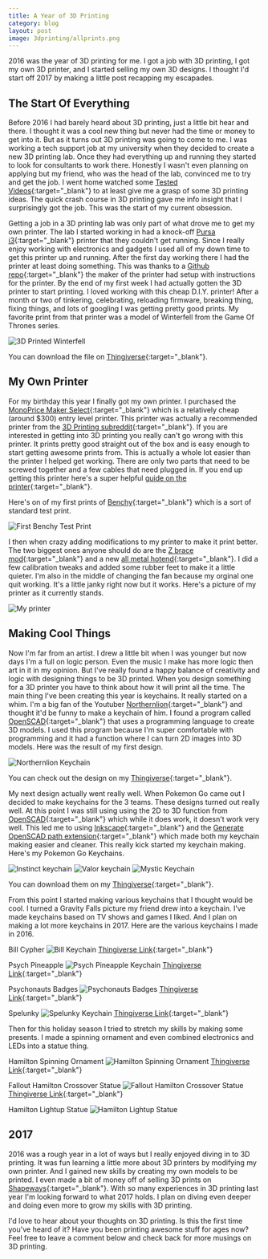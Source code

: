 ```yaml
---
title: A Year of 3D Printing
category: blog
layout: post
image: 3dprinting/allprints.png
---
```


2016 was the year of 3D printing for me. I got a job with 3D printing, I got my own 3D printer, and I started selling my own 3D designs. I thought I'd start off 2017 by making a little post recapping my escapades.

## The Start Of Everything

Before 2016 I had barely heard about 3D printing, just a little bit hear and there. I thought it was a cool new thing but never had the time or money to get into it. But as it turns out 3D printing was going to come to me. I was working a tech support job at my university when they decided to create a new 3D printing lab. Once they had everything up and running they started to look for consultants to work there. Honestly I wasn't even planning on applying but my friend, who was the head of the lab, convinced me to try and get the job. I went home watched some [Tested Videos]{:target="_blank"} to at least give me a grasp of some 3D printing ideas. The quick crash course in 3D printing gave me info insight that I surprisingly got the job. This was the start of my current obsession.

Getting a job in a 3D printing lab was only part of what drove me to get my own printer. The lab I started working in had a knock-off [Pursa i3]{:target="_blank"} printer that they couldn't get running. Since I really enjoy working with electronics and gadgets I used all of my down time to get this printer up and running. After the first day working there I had the printer at least doing something. This was thanks to a [Github repo]{:target="_blank"} the maker of the printer had setup with instructions for the printer.
By the end of my first week I had actually gotten the 3D printer to start printing. I loved working with this cheap D.I.Y. printer! After a month or two of tinkering, celebrating, reloading firmware, breaking thing, fixing things, and lots of googling I was getting pretty good prints. My favorite print from that printer was a model of Winterfell from the Game Of Thrones series.

![3D Printed Winterfell][WinterfellPrint]


You can download the file on [Thingiverse][WinterfellLink]{:target="_blank"}.

## My Own Printer

For my birthday this year I finally got my own printer. I purchased the [MonoPrice Maker Select]{:target="_blank"} which is a relatively cheap (around $300) entry level printer. This printer was actually a recommended printer from the [3D Printing subreddit]{:target="_blank"}. If you are interested in getting into 3D printing you really can't go wrong with this printer. It prints pretty good straight out of the box and is easy enough to start getting awesome prints from. This is actually a whole lot easier than the printer I helped get working. There are only two parts that need to be screwed together and a few cables that need plugged in. If you end up getting this printer here's a super helpful [guide on the printer]{:target="_blank"}.

Here's on of my first prints of [Benchy][BenchyLink]{:target="_blank"} which is a sort of standard test print.

![First Benchy Test Print][Benchy Picture]

I then when crazy adding modifications to my printer to make it print better. The two biggest ones anyone should do are the [Z brace mod]{:target="_blank"} and a new [all metal hotend]{:target="_blank"}. I did a few calibration tweaks and added some rubber feet to make it a little quieter. I'm also in the middle of changing the fan because my orginal one quit working. It's a little janky right now but it works. Here's a picture of my printer as it currently stands.

![My printer][my printer]

## Making Cool Things

Now I'm far from an artist. I drew a little bit when I was younger but now days I'm a full on logic person. Even the music I make has more logic then art in it in my opinion. But I've really found a happy balance of creativity and logic with designing things to be 3D printed. When you design something for a 3D printer you have to think about how it will print all the time. The main thing I've been creating this year is keychains. It really started on a whim. I'm a big fan of the Youtuber [Northernlion]{:target="_blank"} and thought it'd be funny to make a keychain of him. I found a program called [OpenSCAD]{:target="_blank"} that uses a programming language to create 3D models. I used this program because I'm super comfortable with programming and it had a function where I can turn 2D images into 3D models. Here was the result of my first design.

![Northernlion Keychain][Northernlion Keychain]

You can check out the design on my [Thingiverse][NL Thingiverse]{:target="_blank"}.

My next design actually went really well. When Pokemon Go came out I decided to make keychains for the 3 teams. These designs turned out really well. At this point I was still using using the 2D to 3D function from [OpenSCAD]{:target="_blank"} which while it does work, it doesn't work very well. This led me to using [Inkscape]{:target="_blank"} and the [Generate OpenSCAD path extension]{:target="_blank"} which made both my keychain making easier and cleaner. This really kick started my keychain making. Here's my Pokemon Go Keychains.

![Instinct keychain][Instinct Keychain]
![Valor keychain][Valor Keychain]
![Mystic Keychain][Mystic Keychain]

You can download them on my [Thingiverse][Pokemon Go Keychain Link]{:target="_blank"}.

From this point I started making various keychains that I thought would be cool. I turned a Gravity Falls picture my friend drew into a keychain. I've made keychains based on TV shows and games I liked. And I plan on making a lot more keychains in 2017. Here are the various keychains I made in 2016.

Bill Cypher
![Bill Keychain][Bill KeyChain]
[Thingiverse Link][Bill Thingiverse]{:target="_blank"}

Psych Pineapple
![Psych Pineapple Keychain][Psych Keychain]
[Thingiverse Link][Psych Thingiverse]{:target="_blank"}

Psychonauts Badges
![Psychonauts Badges][Psychonauts Badges]
[Thingiverse Link][Psychonauts Thingiverse]{:target="_blank"}

Spelunky
![Spelunky Keychain][Spelunky Keychain]
[Thingiverse Link][Spelunky Thingiverse]{:target="_blank"}

Then for this holiday season I tried to stretch my skills by making some presents. I made a spinning ornament and even combined electronics and LEDs into a statue thing.

Hamilton Spinning Ornament
![Hamilton Spinning Ornament][Ham ornament]
[Thingiverse Link][Ham Ornament Thingiverse]{:target="_blank"}

Fallout Hamilton Crossover Statue
![Fallout Hamilton Crossover Statue][Fallout statue]
[Thingiverse Link][Fallout Thingiverse]{:target="_blank"}

Hamilton Lightup Statue
![Hamilton Lightup Statue][Ham Statue]

## 2017

2016 was a rough year in a lot of ways but I really enjoyed diving in to 3D printing. It was fun learning a little more about 3D printers by modifying my own printer. And I gained new skills by creating my own models to be printed. I even made a bit of money off of selling 3D prints on [Shapeways]{:target="_blank"}. With so many experiences in 3D printing last year I'm looking forward to what 2017 holds. I plan on diving even deeper and doing even more to grow my skills with 3D printing. 

I'd love to hear about your thoughts on 3D printing. Is this the first time you've heard of it? Have you been printing awesome stuff for ages now? Feel free to leave a comment below and check back for more musings on 3D printing.

[Tested Videos]: https://www.youtube.com/watch?v=b0U6LgmB0j4 
[Pursa i3]: http://www.prusa3d.com
[Github repo]: https://github.com/garynmckinney/3DPrinter
[WinterfellLink]: http://www.thingiverse.com/thing:39680
[WinterfellPrint]: {{site.baseurl}}/assets/3dprinting/winterfell.jpg
[Monoprice Maker Select]: http://www.monoprice.com/product?p_id=13860
[3D Printing subreddit]: https://www.reddit.com/r/3Dprinting/
[guide on the printer]: http://3dprinterwiki.info/wiki/wanhao-duplicator-i3/
[BenchyLink]: http://www.3dbenchy.com
[Benchy Picture]: {{site.baseurl}}/assets/3dprinting/benchy.jpg
[Z brace mod]: http://www.thingiverse.com/thing:921948
[all metal hotend]: http://www.micro-swiss.com/product-page/29551477-6081-c30f-04fe-cece31e3ba6f
[my printer]: {{site.baseurl}}/assets/3dprinting/myprinter.png
[Northernlion]: https://www.youtube.com/user/Northernlion
[OpenSCAD]: http://www.openscad.org
[Northernlion Keychain]: {{site.baseurl}}/assets/3dprinting/nlKeychain.png
[NL Thingiverse]: http://www.thingiverse.com/thing:1591913
[Inkscape]: https://inkscape.org/en/
[Generate OpenSCAD path extension]: http://www.thingiverse.com/thing:25036
[Instinct Keychain]: {{site.baseurl}}/assets/3dprinting/instinctKeychain.png
[Valor Keychain]: {{site.baseurl}}/assets/3dprinting/valorKeychain.png
[Mystic Keychain]: {{site.baseurl}}/assets/3dprinting/mysticKeychain.png
[Pokemon Go Keychain Link]: http://www.thingiverse.com/cxsquared/collections/pokemon-go-keychains
[Bill KeyChain]: {{site.baseurl}}/assets/3dprinting/billKeychain.jpg
[Bill Thingiverse]: http://www.thingiverse.com/thing:1738493
[Psych Keychain]: {{site.baseurl}}/assets/3dprinting/psychKeychain.jpg
[Psych Thingiverse]: http://www.thingiverse.com/thing:1649355
[Psychonauts Badges]: {{site.baseurl}}/assets/3dprinting/psychonautsBadges.jpg
[Psychonauts Thingiverse]: http://www.thingiverse.com/thing:1940017
[Spelunky Keychain]: {{site.baseurl}}/assets/3dprinting/spelunkyKeychain.png
[Spelunky Thingiverse]: http://www.thingiverse.com/thing:1976613
[Ham ornament]: {{site.baseurl}}/assets/3dprinting/hamOrnament.png
[Ham Ornament Thingiverse]: http://www.thingiverse.com/thing:1935739
[Fallout statue]: {{site.baseurl}}/assets/3dprinting/falloutStatue.png
[Fallout Thingiverse]: http://www.thingiverse.com/thing:1976702
[Ham Statue]: {{site.baseurl}}/assets/3dprinting/hamStatueFull.png
[Shapeways]: http://www.shapeways.com/shops/nerdy-knickknacks

